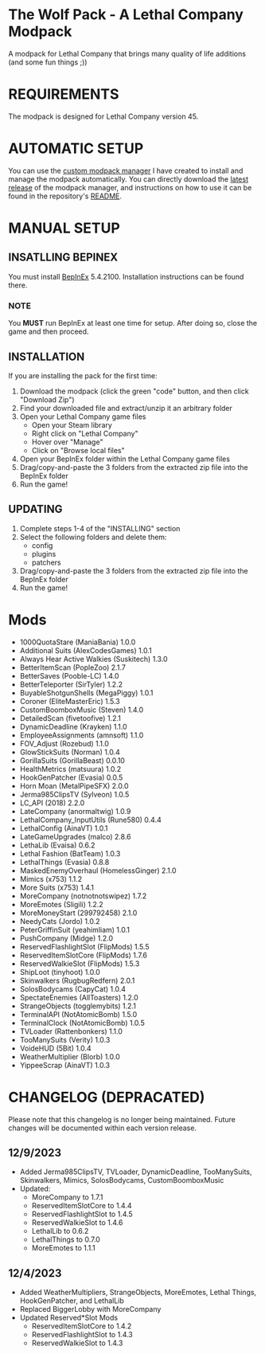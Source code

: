 # The Wolf Pack - A Lethal Company Modpack
A modpack for Lethal Company that brings many quality of life additions (and some fun things ;))

# REQUIREMENTS
The modpack is designed for Lethal Company version 45.  

# AUTOMATIC SETUP
You can use the [custom modpack manager](https://github.com/m-riley04/LethalCompanyModpackInstaller) I have created to install and manage the modpack automatically. You can directly download the [latest release](https://github.com/m-riley04/LethalCompanyModpackInstaller/releases) of the modpack manager, and instructions on how to use it can be found in the repository's [README](https://github.com/m-riley04/LethalCompanyModpackInstaller/blob/master/README.md).

# MANUAL SETUP
## INSATLLING BEPINEX
You must install [BepInEx](https://thunderstore.io/c/lethal-company/p/BepInEx/BepInExPack/) 5.4.2100. 
Installation instructions can be found there. 
### NOTE
You **MUST** run BepInEx at least one time for setup. After doing so, close the game and then proceed.

## INSTALLATION
If you are installing the pack for the first time:
1. Download the modpack (click the green "code" button, and then click "Download Zip")
2. Find your downloaded file and extract/unzip it an arbitrary folder
3. Open your Lethal Company game files
    - Open your Steam library
    - Right click on "Lethal Company"
    - Hover over "Manage"
    - Click on "Browse local files"
4. Open your BepInEx folder within the Lethal Company game files
5. Drag/copy-and-paste the 3 folders from the extracted zip file into the BepInEx folder
6. Run the game!

## UPDATING
1. Complete steps 1-4 of the "INSTALLING" section
2. Select the following folders and delete them:
    - config
    - plugins
    - patchers
3. Drag/copy-and-paste the 3 folders from the extracted zip file into the BepInEx folder
4. Run the game!

# Mods
- 1000QuotaStare (ManiaBania)             1.0.0
- Additional Suits (AlexCodesGames)       1.0.1
- Always Hear Active Walkies (Suskitech)  1.3.0
- BetterItemScan (PopleZoo)               2.1.7
- BetterSaves (Pooble-LC)                 1.4.0
- BetterTeleporter (SirTyler)             1.2.2
- BuyableShotgunShells (MegaPiggy)        1.0.1
- Coroner (EliteMasterEric)               1.5.3
- CustomBoomboxMusic (Steven)             1.4.0
- DetailedScan (fivetoofive)              1.2.1
- DynamicDeadline (Krayken)               1.1.0
- EmployeeAssignments (amnsoft)           1.1.0
- FOV_Adjust (Rozebud)                    1.1.0
- GlowStickSuits (Norman)                 1.0.4
- GorillaSuits (GorillaBeast)             0.0.10
- HealthMetrics (matsuura)                1.0.2
- HookGenPatcher (Evasia)                 0.0.5
- Horn Moan (MetalPipeSFX)                2.0.0
- Jerma985ClipsTV (Sylveon)               1.0.5
- LC_API (2018)                           2.2.0
- LateCompany (anormaltwig)               1.0.9
- LethalCompany_InputUtils (Rune580)      0.4.4
- LethalConfig (AinaVT)                   1.0.1
- LateGameUpgrades (malco)                2.8.6
- LethaLib (Evaisa)                       0.6.2
- Lethal Fashion (BatTeam)                1.0.3
- LethalThings (Evasia)                   0.8.8
- MaskedEnemyOverhaul (HomelessGinger)    2.1.0
- Mimics (x753)                           1.1.2
- More Suits (x753)                       1.4.1
- MoreCompany (notnotnotswipez)           1.7.2
- MoreEmotes (Sligili)                    1.2.2
- MoreMoneyStart (299792458)              2.1.0
- NeedyCats (Jordo)                       1.0.2
- PeterGriffinSuit (yeahimliam)           1.0.1
- PushCompany (Midge)                     1.2.0
- ReservedFlashlightSlot (FlipMods)       1.5.5
- ReservedItemSlotCore (FlipMods)         1.7.6
- ReservedWalkieSlot (FlipMods)           1.5.3
- ShipLoot (tinyhoot)                     1.0.0
- Skinwalkers (RugbugRedfern)             2.0.1
- SolosBodycams (CapyCat)                 1.0.4
- SpectateEnemies (AllToasters)           1.2.0
- StrangeObjects (togglemybits)           1.2.1
- TerminalAPI (NotAtomicBomb)             1.5.0
- TerminalClock (NotAtomicBomb)           1.0.5
- TVLoader (Rattenbonkers)                1.1.0
- TooManySuits (Verity)                   1.0.3
- VoideHUD (5Bit)                         1.0.4
- WeatherMultiplier (Blorb)               1.0.0
- YippeeScrap (AinaVT)                    1.0.3

# CHANGELOG (DEPRACATED)
Please note that this changelog is no longer being maintained. Future changes will be documented within each version release.

## 12/9/2023
- Added Jerma985ClipsTV, TVLoader, DynamicDeadline, TooManySuits, Skinwalkers, Mimics, SolosBodycams, CustomBoomboxMusic
- Updated:
    - MoreCompany to 1.7.1
    - ReservedItemSlotCore to 1.4.4
    - ReservedFlashlightSlot to 1.4.5
    - ReservedWalkieSlot to 1.4.6
    - LethalLib to 0.6.2
    - LethalThings to 0.7.0
    - MoreEmotes to 1.1.1

## 12/4/2023
- Added WeatherMultipliers, StrangeObjects, MoreEmotes, Lethal Things, HookGenPatcher, and LethalLib
- Replaced BiggerLobby with MoreCompany
- Updated Reserved*Slot Mods
    - ReservedItemSlotCore to 1.4.2
    - ReservedFlashlightSlot to 1.4.3
    - ReservedWalkieSlot to 1.4.3
